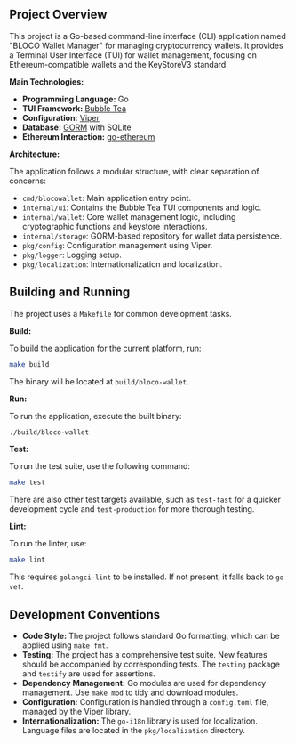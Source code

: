 ## Project Overview

This project is a Go-based command-line interface (CLI) application named "BLOCO Wallet Manager" for managing cryptocurrency wallets. It provides a Terminal User Interface (TUI) for wallet management, focusing on Ethereum-compatible wallets and the KeyStoreV3 standard.

**Main Technologies:**

*   **Programming Language:** Go
*   **TUI Framework:** [Bubble Tea](https://github.com/charmbracelet/bubbletea)
*   **Configuration:** [Viper](https://github.com/spf13/viper)
*   **Database:** [GORM](https://gorm.io/) with SQLite
*   **Ethereum Interaction:** [go-ethereum](https://github.com/ethereum/go-ethereum)

**Architecture:**

The application follows a modular structure, with clear separation of concerns:

*   `cmd/blocowallet`: Main application entry point.
*   `internal/ui`: Contains the Bubble Tea TUI components and logic.
*   `internal/wallet`: Core wallet management logic, including cryptographic functions and keystore interactions.
*   `internal/storage`: GORM-based repository for wallet data persistence.
*   `pkg/config`: Configuration management using Viper.
*   `pkg/logger`: Logging setup.
*   `pkg/localization`: Internationalization and localization.

## Building and Running

The project uses a `Makefile` for common development tasks.

**Build:**

To build the application for the current platform, run:

```sh
make build
```

The binary will be located at `build/bloco-wallet`.

**Run:**

To run the application, execute the built binary:

```sh
./build/bloco-wallet
```

**Test:**

To run the test suite, use the following command:

```sh
make test
```

There are also other test targets available, such as `test-fast` for a quicker development cycle and `test-production` for more thorough testing.

**Lint:**

To run the linter, use:

```sh
make lint
```

This requires `golangci-lint` to be installed. If not present, it falls back to `go vet`.

## Development Conventions

*   **Code Style:** The project follows standard Go formatting, which can be applied using `make fmt`.
*   **Testing:** The project has a comprehensive test suite. New features should be accompanied by corresponding tests. The `testing` package and `testify` are used for assertions.
*   **Dependency Management:** Go modules are used for dependency management. Use `make mod` to tidy and download modules.
*   **Configuration:** Configuration is handled through a `config.toml` file, managed by the Viper library.
*   **Internationalization:** The `go-i18n` library is used for localization. Language files are located in the `pkg/localization` directory.
